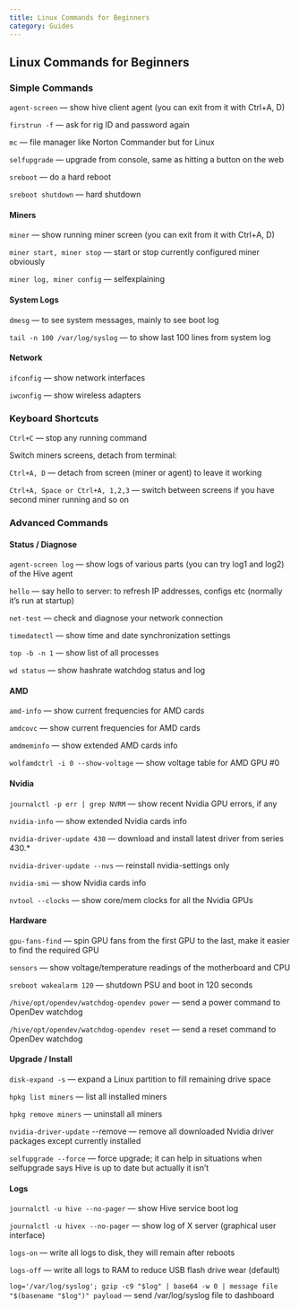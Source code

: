 ```yaml
---
title: Linux Commands for Beginners
category: Guides
---
```


## Linux Commands for Beginners

### Simple Commands
`agent-screen` — show hive client agent (you can exit from it with Ctrl+A, D)

`firstrun -f` — ask for rig ID and password again

`mc` — file manager like Norton Commander but for Linux

`selfupgrade` — upgrade from console, same as hitting a button on the web

`sreboot` — do a hard reboot

`sreboot shutdown` — hard shutdown

#### Miners
`miner` — show running miner screen (you can exit from it with Ctrl+A, D)

`miner start, miner stop` — start or stop currently configured miner obviously

`miner log, miner config` — selfexplaining

#### System Logs
`dmesg` — to see system messages, mainly to see boot log

`tail -n 100 /var/log/syslog` — to show last 100 lines from system log

#### Network
`ifconfig` — show network interfaces

`iwconfig` — show wireless adapters

### Keyboard Shortcuts
`Ctrl+C` — stop any running command

Switch miners screens, detach from terminal:

`Ctrl+A, D` — detach from screen (miner or agent) to leave it working

`Ctrl+A, Space or Ctrl+A, 1,2,3` — switch between screens if you have second miner running and so on

### Advanced Commands
#### Status / Diagnose
`agent-screen log` — show logs of various parts (you can try log1 and log2) of the Hive agent

`hello` — say hello to server: to refresh IP addresses, configs etc (normally it’s run at startup)

`net-test` — check and diagnose your network connection

`timedatectl` — show time and date synchronization settings

`top -b -n 1` — show list of all processes

`wd status` — show hashrate watchdog status and log

#### AMD
`amd-info` — show current frequencies for AMD cards

`amdcovc` — show current frequencies for AMD cards

`amdmeminfo` — show extended AMD cards info

`wolfamdctrl -i 0 --show-voltage` — show voltage table for AMD GPU #0

#### Nvidia
`journalctl -p err | grep NVRM` — show recent Nvidia GPU errors, if any

`nvidia-info` — show extended Nvidia cards info

`nvidia-driver-update 430` — download and install latest driver from series 430.*

`nvidia-driver-update --nvs` — reinstall nvidia-settings only

`nvidia-smi` — show Nvidia cards info

`nvtool --clocks` — show core/mem clocks for all the Nvidia GPUs

#### Hardware
`gpu-fans-find` — spin GPU fans from the first GPU to the last, make it easier to find the required GPU

`sensors` — show voltage/temperature readings of the motherboard and CPU

`sreboot wakealarm 120` — shutdown PSU and boot in 120 seconds

`/hive/opt/opendev/watchdog-opendev power` — send a power command to OpenDev watchdog

`/hive/opt/opendev/watchdog-opendev reset` — send a reset command to OpenDev watchdog

#### Upgrade / Install
`disk-expand -s` — expand a Linux partition to fill remaining drive space

`hpkg list miners` — list all installed miners

`hpkg remove miners` — uninstall all miners

`nvidia-driver-update` --remove — remove all downloaded Nvidia driver packages except currently installed

`selfupgrade --force` — force upgrade; it can help in situations when selfupgrade says Hive is up to date but actually it isn’t

#### Logs
`journalctl -u hive --no-pager` — show Hive service boot log

`journalctl -u hivex --no-pager` — show log of X server (graphical user interface)

`logs-on` — write all logs to disk, they will remain after reboots

`logs-off` — write all logs to RAM to reduсe USB flash drive wear (default)

`log='/var/log/syslog'; gzip -c9 "$log" | base64 -w 0 | message file "$(basename "$log")" payload` — send /var/log/syslog file to dashboard
